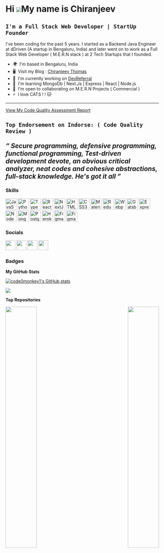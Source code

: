 Hi ![](https://user-images.githubusercontent.com/18350557/176309783-0785949b-9127-417c-8b55-ab5a4333674e.gif)My name is Chiranjeev
=========================================================================================================================================


**`I'm a Full Stack Web Developer | StartUp Founder`**
--------------------------------------------------------------------------

I've been coding for the past 5 years. I started as a Backend Java Engineer at dDriven (A startup in Bengaluru, India) and later went on to work as a Full Stack Web Developer ( M.E.R.N stack ) at 2 Tech Startups that I founded.

* 🌍  I'm based in Bengaluru, India
* 🖥️  Visit my Blog : [Chiranjeev Thomas](http://www.chiranjeevthomas.com)
* 🚀  I'm currently working on [DevReferral](http://www.devreferral.com)
* 🧠  I'm learning MongoDb | Next.Js | Express | React | Node.js
* 🤝  I'm open to collaborating on M.E.R.N Projects ( Commercial )
* ⚡  I love CATS ! ! 🐱

--------------------------------------------------------------------------

[ View My Code Quality Assessment Report ](https://bit.ly/3iTi5gZ)

**`Top Endorsement on Indorse: ( Code Quality Review )`** 
<br/>
<br/>
*“  Secure programming, defensive programming, functional programming, Test-driven development devote, an obvious critical analyzer, neat codes and cohesive abstractions, full-stack knowledge. He's got it all ”* 
 ---------------------------------------------------


 
### Skills


<p align="left">
<a href="https://developer.mozilla.org/en-US/docs/Web/JavaScript" target="_blank" rel="noreferrer"><img src="https://raw.githubusercontent.com/danielcranney/readme-generator/main/public/icons/skills/javascript-colored.svg" width="36" height="36" alt="JavaScript" /></a>
<a href="https://www.python.org/" target="_blank" rel="noreferrer"><img src="https://raw.githubusercontent.com/danielcranney/readme-generator/main/public/icons/skills/python-colored.svg" width="36" height="36" alt="Python" /></a>
<a href="https://www.typescriptlang.org/" target="_blank" rel="noreferrer"><img src="https://raw.githubusercontent.com/danielcranney/readme-generator/main/public/icons/skills/typescript-colored.svg" width="36" height="36" alt="TypeScript" /></a>
<a href="https://reactjs.org/" target="_blank" rel="noreferrer"><img src="https://raw.githubusercontent.com/danielcranney/readme-generator/main/public/icons/skills/react-colored.svg" width="36" height="36" alt="React" /></a>
<a href="https://nextjs.org/docs" target="_blank" rel="noreferrer"><img src="https://raw.githubusercontent.com/danielcranney/readme-generator/main/public/icons/skills/nextjs-colored.svg" width="36" height="36" alt="NextJs" /></a>
<a href="https://developer.mozilla.org/en-US/docs/Glossary/HTML5" target="_blank" rel="noreferrer"><img src="https://raw.githubusercontent.com/danielcranney/readme-generator/main/public/icons/skills/html5-colored.svg" width="36" height="36" alt="HTML5" /></a>
<a href="https://www.w3.org/TR/CSS/#css" target="_blank" rel="noreferrer"><img src="https://raw.githubusercontent.com/danielcranney/readme-generator/main/public/icons/skills/css3-colored.svg" width="36" height="36" alt="CSS3" /></a>
<a href="https://mui.com/" target="_blank" rel="noreferrer"><img src="https://raw.githubusercontent.com/danielcranney/readme-generator/main/public/icons/skills/materialui-colored.svg" width="36" height="36" alt="Material UI" /></a>
<a href="https://redux.js.org/" target="_blank" rel="noreferrer"><img src="https://raw.githubusercontent.com/danielcranney/readme-generator/main/public/icons/skills/redux-colored.svg" width="36" height="36" alt="Redux" /></a>
<a href="https://webpack.js.org/" target="_blank" rel="noreferrer"><img src="https://raw.githubusercontent.com/danielcranney/readme-generator/main/public/icons/skills/webpack-colored.svg" width="36" height="36" alt="Webpack" /></a>
<a href="https://www.gatsbyjs.com/" target="_blank" rel="noreferrer"><img src="https://raw.githubusercontent.com/danielcranney/readme-generator/main/public/icons/skills/gatsby-colored.svg" width="36" height="36" alt="Gatsby" /></a>
<a href="https://expressjs.com/" target="_blank" rel="noreferrer"><img src="https://raw.githubusercontent.com/danielcranney/readme-generator/main/public/icons/skills/express-colored.svg" width="36" height="36" alt="Express" /></a>
<a href="https://nodejs.org/en/" target="_blank" rel="noreferrer"><img src="https://raw.githubusercontent.com/danielcranney/readme-generator/main/public/icons/skills/nodejs-colored.svg" width="36" height="36" alt="NodeJS" /></a>
<a href="https://www.mongodb.com/" target="_blank" rel="noreferrer"><img src="https://raw.githubusercontent.com/danielcranney/readme-generator/main/public/icons/skills/mongodb-colored.svg" width="36" height="36" alt="MongoDB" /></a>
<a href="https://www.postgresql.org/" target="_blank" rel="noreferrer"><img src="https://raw.githubusercontent.com/danielcranney/readme-generator/main/public/icons/skills/postgresql-colored.svg" width="36" height="36" alt="PostgreSQL" /></a>
<a href="https://www.heroku.com/" target="_blank" rel="noreferrer"><img src="https://raw.githubusercontent.com/danielcranney/readme-generator/main/public/icons/skills/heroku-colored.svg" width="36" height="36" alt="Heroku" /></a>
<a href="https://www.figma.com/" target="_blank" rel="noreferrer"><img src="https://raw.githubusercontent.com/danielcranney/readme-generator/main/public/icons/skills/figma-colored.svg" width="36" height="36" alt="Figma" /></a>
 <a href="https://react-query-v3.tanstack.com" target="_blank" rel="noreferrer"><img src="https://raw.githubusercontent.com/danielcranney/readme-generator/main/public/icons/skills/react-query-colored.svg" width="36" height="36" alt="Figma" /></a>
</p>



### Socials

<p align="left"> <a href="https://www.github.com/code0monkey1" target="_blank" rel="noreferrer"><img src="https://raw.githubusercontent.com/danielcranney/readme-generator/main/public/icons/socials/github.svg" width="32" height="32" /></a> <a href="https://www.linkedin.com/in/chiranjeevthomas" target="_blank" rel="noreferrer"><img src="https://raw.githubusercontent.com/danielcranney/readme-generator/main/public/icons/socials/linkedin.svg" width="32" height="32" /></a> <a href="http://www.medium.com/@chiranjeevthomas" target="_blank" rel="noreferrer"><img src="https://raw.githubusercontent.com/danielcranney/readme-generator/main/public/icons/socials/medium.svg" width="32" height="32" /></a> <a href="https://www.twitter.com/ChiranjivThomas" target="_blank" rel="noreferrer"><img src="https://raw.githubusercontent.com/danielcranney/readme-generator/main/public/icons/socials/twitter.svg" width="32" height="32" /></a></p>

### Badges

<b>My GitHub Stats</b>

<a href="http://www.github.com/code0monkey1"><img src="https://github-readme-stats.vercel.app/api?username=code0monkey1&show_icons=true&hide=stars,prs,issues,contribs&count_private=true&title_color=0891b2&text_color=000000&icon_color=0891b2&bg_color=ffffff&hide_border=true&show_icons=true" alt="code0monkey1's GitHub stats" /></a>

<a href="http://www.github.com/code0monkey1"><img src="https://github-readme-streak-stats.herokuapp.com/?user=code0monkey1&stroke=000000&background=ffffff&ring=0891b2&fire=0891b2&currStreakNum=000000&currStreakLabel=0891b2&sideNums=000000&sideLabels=000000&dates=000000&hide_border=true" /></a>

<b>Top Repositories</b>

<div width="100%" align="center">
 <a href="https://github.com/code0monkey1/fyle_backend" align="left">
  <img align="left" width="45%" src="https://github-readme-stats.vercel.app/api/pin/?username=code0monkey1&repo=fyle_backend&title_color=0891b2&text_color=000000&icon_color=0891b2&bg_color=ffffff&hide_border=true&locale=en"/>
 </a>
 
 <a href="https://github.com/code0monkey1/-Data_Engineering-fragmaData2018" align="right">
  <img align="right" width="45%" src="https://github-readme-stats.vercel.app/api/pin/?username=code0monkey1&repo=-Data_Engineering-fragmaData2018&title_color=0891b2&text_color=000000&icon_color=0891b2&bg_color=ffffff&hide_border=true&locale=en"/>
 </a>
 
</div>
<br /><br /><br /><br /><br /><br /><br />
